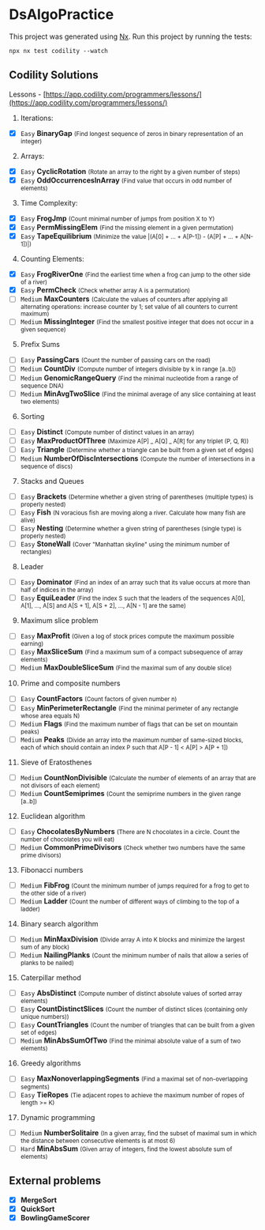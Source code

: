 # DsAlgoPractice

This project was generated using [Nx](https://nx.dev).
Run this project by running the tests:

`npx nx test codility --watch`

## Codility Solutions

Lessons - [https://app.codility.com/programmers/lessons/](https://app.codility.com/programmers/lessons/)

1. Iterations:

- [x] `Easy` <b>BinaryGap</b>
      <small>(Find longest sequence of zeros in binary representation of an integer)</small>

2. Arrays:

- [x] `Easy` <b>CyclicRotation</b>
      <small>(Rotate an array to the right by a given number of steps)</small>
- [x] `Easy` <b>OddOccurrencesInArray</b>
      <small>(Find value that occurs in odd number of elements)</small>

3. Time Complexity:

- [x] `Easy` <b>FrogJmp</b>
      <small>(Count minimal number of jumps from position X to Y)</small>
- [x] `Easy` <b>PermMissingElem</b>
      <small>(Find the missing element in a given permutation)</small>
- [x] `Easy` <b>TapeEquilibrium</b>
      <small>(Minimize the value |(A[0] + ... + A[P-1]) - (A[P] + ... + A[N-1])|)</small>

4. Counting Elements:

- [x] `Easy` <b>FrogRiverOne</b>
      <small>(Find the earliest time when a frog can jump to the other side of a river)</small>
- [x] `Easy` <b>PermCheck</b>
      <small>(Check whether array A is a permutation)</small>
- [ ] `Medium` <b>MaxCounters</b>
      <small>(Calculate the values of counters after applying all alternating operations: increase counter by 1; set value of all counters to current maximum)</small>
- [ ] `Medium` <b>MissingInteger</b>
      <small>(Find the smallest positive integer that does not occur in a given sequence)</small>

5. Prefix Sums

- [ ] `Easy` <b>PassingCars</b>
      <small>(Count the number of passing cars on the road)</small>
- [ ] `Medium` <b>CountDiv</b>
      <small>(Compute number of integers divisible by k in range [a..b])</small>
- [ ] `Medium` <b>GenomicRangeQuery</b>
      <small>(Find the minimal nucleotide from a range of sequence DNA)</small>
- [ ] `Medium` <b>MinAvgTwoSlice</b>
      <small>(Find the minimal average of any slice containing at least two elements)</small>

6. Sorting

- [ ] `Easy` <b>Distinct</b>
      <small>(Compute number of distinct values in an array)</small>
- [ ] `Easy` <b>MaxProductOfThree</b>
      <small>(Maximize A[P] _ A[Q] _ A[R] for any triplet (P, Q, R))</small>
- [ ] `Easy` <b>Triangle</b>
      <small>(Determine whether a triangle can be built from a given set of edges)</small>
- [ ] `Medium` <b>NumberOfDiscIntersections</b>
      <small>(Compute the number of intersections in a sequence of discs)</small>

7. Stacks and Queues

- [ ] `Easy` <b>Brackets</b>
      <small>(Determine whether a given string of parentheses (multiple types) is properly nested)</small>
- [ ] `Easy` <b>Fish</b>
      <small>(N voracious fish are moving along a river. Calculate how many fish are alive)</small>
- [ ] `Easy` <b>Nesting</b>
      <small>(Determine whether a given string of parentheses (single type) is properly nested)</small>
- [ ] `Easy` <b>StoneWall</b>
      <small>(Cover "Manhattan skyline" using the minimum number of rectangles)</small>

8. Leader

- [ ] `Easy` <b>Dominator</b>
      <small>(Find an index of an array such that its value occurs at more than half of indices in the array)</small>
- [ ] `Easy` <b>EquiLeader</b>
      <small>(Find the index S such that the leaders of the sequences A[0], A[1], ..., A[S] and A[S + 1], A[S + 2], ..., A[N - 1] are the same)</small>

9. Maximum slice problem

- [ ] `Easy` <b>MaxProfit</b>
      <small>(Given a log of stock prices compute the maximum possible earning)</small>
- [ ] `Easy` <b>MaxSliceSum</b>
      <small>(Find a maximum sum of a compact subsequence of array elements)</small>
- [ ] `Medium` <b>MaxDoubleSliceSum</b>
      <small>(Find the maximal sum of any double slice)</small>

10. Prime and composite numbers

- [ ] `Easy` <b>CountFactors</b>
      <small>(Count factors of given number n)</small>
- [ ] `Easy` <b>MinPerimeterRectangle</b>
      <small>(Find the minimal perimeter of any rectangle whose area equals N)</small>
- [ ] `Medium` <b>Flags</b>
      <small>(Find the maximum number of flags that can be set on mountain peaks)</small>
- [ ] `Medium` <b>Peaks</b>
      <small>(Divide an array into the maximum number of same-sized blocks, each of which should contain an index P such that A[P - 1] < A[P] > A[P + 1])</small>

11. Sieve of Eratosthenes

- [ ] `Medium` <b>CountNonDivisible</b>
      <small>(Calculate the number of elements of an array that are not divisors of each element)</small>
- [ ] `Medium` <b>CountSemiprimes</b>
      <small>(Count the semiprime numbers in the given range [a..b])</small>

12. Euclidean algorithm

- [ ] `Easy` <b>ChocolatesByNumbers</b>
      <small>(There are N chocolates in a circle. Count the number of chocolates you will eat)</small>
- [ ] `Medium` <b>CommonPrimeDivisors</b>
      <small>(Check whether two numbers have the same prime divisors)</small>

13. Fibonacci numbers

- [ ] `Medium` <b>FibFrog</b>
      <small>(Count the minimum number of jumps required for a frog to get to the other side of a river)</small>
- [ ] `Medium` <b>Ladder</b>
      <small>(Count the number of different ways of climbing to the top of a ladder)</small>

14. Binary search algorithm

- [ ] `Medium` <b>MinMaxDivision</b>
      <small>(Divide array A into K blocks and minimize the largest sum of any block)</small>
- [ ] `Medium` <b>NailingPlanks</b>
      <small>(Count the minimum number of nails that allow a series of planks to be nailed)</small>

15. Caterpillar method

- [ ] `Easy` <b>AbsDistinct</b>
      <small>(Compute number of distinct absolute values of sorted array elements)</small>
- [ ] `Easy` <b>CountDistinctSlices</b>
      <small>(Count the number of distinct slices (containing only unique numbers))</small>
- [ ] `Easy` <b>CountTriangles</b>
      <small>(Count the number of triangles that can be built from a given set of edges)</small>
- [ ] `Medium` <b>MinAbsSumOfTwo</b>
      <small>(Find the minimal absolute value of a sum of two elements)</small>

16. Greedy algorithms

- [ ] `Easy` <b>MaxNonoverlappingSegments</b>
      <small>(Find a maximal set of non-overlapping segments)</small>
- [ ] `Easy` <b>TieRopes</b>
      <small>(Tie adjacent ropes to achieve the maximum number of ropes of length >= K)</small>

17. Dynamic programming

- [ ] `Medium` <b>NumberSolitaire</b>
      <small>(In a given array, find the subset of maximal sum in which the distance between consecutive elements is at most 6)</small>
- [ ] `Hard` <b>MinAbsSum</b>
      <small>(Given array of integers, find the lowest absolute sum of elements)</small>

## External problems

- [x] <b>MergeSort</b>
- [x] <b>QuickSort</b>
- [x] <b>BowlingGameScorer</b>
